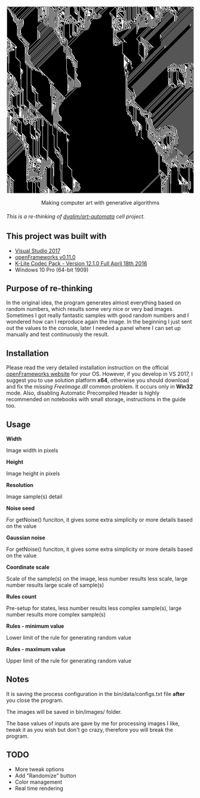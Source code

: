 <p align="center"><img src="https://raw.githubusercontent.com/gyetvaitamas/gen-art/master/bin/images/add875d4.jpg"></p>
<p align="center">Making computer art with generative algorithms</p>

###### This is a re-thinking of [dvalim/art-automata](https://github.com/dvalim/art-automata) _cell_ project.

## This project was built with
- [Visual Studio 2017](https://www.visualstudio.com/thank-you-downloading-visual-studio/?sku=Community&rel=15)
- [openFrameworks v0.11.0](https://openframeworks.cc/versions/v0.11.0/of_v0.11.0_vs2017_release.zip)
- [K-Lite Codec Pack - Version 12.1.0 Full April 18th 2016](http://filehippo.com/download_klite_codec_pack/67445/)
- Windows 10 Pro (64-bit 1909)

## Purpose of re-thinking
In the original idea, the program generates almost everything based on random numbers, which results some very nice or very bad images. Sometimes I got really fantastic samples with good random numbers and I wondered how can I reproduce again the image. In the beginning I just sent out the values to the console, later I needed a panel where I can set up manually and test continuously the result.

## Installation
Please read the very detailed installation instruction on the official [openFrameworks website](https://openframeworks.cc/download/) for your OS. However, if you develop in VS 2017, I suggest you to use solution platform __x64__, otherwise you should download and fix the _missing FreeImage.dll_ common problem. It occurs only in __Win32__ mode. Also, disabling Automatic Precompiled Header is highly recommended on notebooks with small storage, instructions in the guide too.

## Usage
__Width__

Image width in pixels


__Height__

Image height in pixels


__Resolution__

Image sample(s) detail


__Noise seed__

For getNoise() funciton, it gives some extra simplicity or more details based on the value


__Gaussian noise__

For getNoise() funciton, it gives some extra simplicity or more details based on the value


__Coordinate scale__

Scale of the sample(s) on the image, less number results less scale, large number results large scale of sample(s)


__Rules count__

Pre-setup for states, less number results less complex sample(s), large number results more complex sample(s)


__Rules - minimum value__

Lower limit of the rule for generating random value


__Rules - maximum value__

Upper limit of the rule for generating random value


## Notes
It is saving the process configuration in the bin/data/configs.txt file __after__ you close the program.

The images will be saved in bin/images/ folder.

The base values of inputs are gave by me for processing images I like, tweak it as you wish but don't go crazy, therefore you will break the program.

## TODO
- More tweak options
- Add "Randomize" button
- Color management
- Real time rendering
